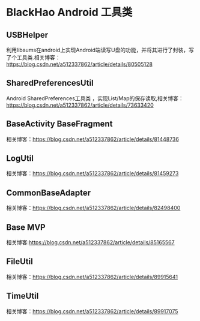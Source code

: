 # BlackHao Android 工具类  

## USBHelper<br>
利用libaums在android上实现Android端读写U盘的功能，并将其进行了封装，写了个工具类.相关博客：https://blog.csdn.net/a512337862/article/details/80505128<br>

## SharedPreferencesUtil<br>
Android SharedPreferences工具类 ，实现List/Map的保存读取,相关博客：https://blog.csdn.net/a512337862/article/details/73633420<br>

## BaseActivity BaseFragment<br>
相关博客：https://blog.csdn.net/a512337862/article/details/81448736<br>

## LogUtil<br>
相关博客：https://blog.csdn.net/a512337862/article/details/81459273<br>

## CommonBaseAdapter<br>
相关博客：https://blog.csdn.net/a512337862/article/details/82498400

## Base MVP<br>
相关博客:https://blog.csdn.net/a512337862/article/details/85165567

## FileUtil<br>
相关博客：https://blog.csdn.net/a512337862/article/details/89915641<br>

## TimeUtil
相关博客：https://blog.csdn.net/a512337862/article/details/89917075<br>
